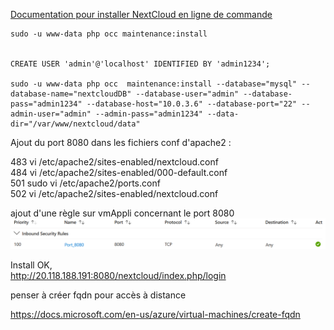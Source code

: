 [Documentation pour installer NextCloud en ligne de commande](https://docs.nextcloud.com/server/latest/admin_manual/configuration_server/occ_command.html#command-line-installation-label)  

```console
sudo -u www-data php occ maintenance:install 


CREATE USER 'admin'@'localhost' IDENTIFIED BY 'admin1234';

sudo -u www-data php occ  maintenance:install --database="mysql" --database-name="nextcloudDB" --database-user="admin" --database-pass="admin1234" --database-host="10.0.3.6" --database-port="22" --admin-user="admin" --admin-pass="admin1234" --data-dir="/var/www/nextcloud/data"                          
```
Ajout du port 8080 dans les fichiers conf d'apache2 :  

  483  vi /etc/apache2/sites-enabled/nextcloud.conf  
  484  vi /etc/apache2/sites-enabled/000-default.conf  
  501  sudo vi /etc/apache2/ports.conf  
  502  vi /etc/apache2/sites-enabled/nextcloud.conf  

ajout d'une règle sur vmAppli concernant le port 8080  
![addRule](https://github.com/simplon-lanloBaptiste/Brief2_groupe3/blob/af495c2a20c45b873641f511b99f7f96ac5d4271/IMG/PORTCHANGE/screen_8080_1_AddRule.png)  

Install OK,  
http://20.118.188.191:8080/nextcloud/index.php/login  

penser à créer fqdn pour accès à distance  

https://docs.microsoft.com/en-us/azure/virtual-machines/create-fqdn
